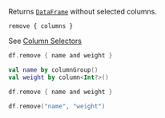 [//]: # (title: remove)

<!---IMPORT org.jetbrains.kotlinx.dataframe.samples.api.Modify-->

Returns [`DataFrame`](DataFrame.md) without selected columns.

```text
remove { columns }
```

See [Column Selectors](ColumnSelectors.md)

<!---FUN remove-->
<tabs>
<tab title="Properties">

```kotlin
df.remove { name and weight }
```

</tab>
<tab title="Accessors">

```kotlin
val name by columnGroup()
val weight by column<Int?>()

df.remove { name and weight }
```

</tab>
<tab title="Strings">

```kotlin
df.remove("name", "weight")
```

</tab></tabs>
<!---END-->
